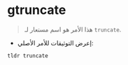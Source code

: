 # gtruncate

> هذا الأمر هو اسم مستعار لـ `truncate`.

- إعرض التوثيقات للأمر الأصلي:

`tldr truncate`
